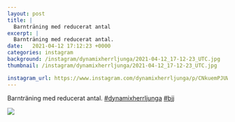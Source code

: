 ```yaml
---
layout: post
title: |
  Barnträning med reducerat antal
excerpt: |
  Barnträning med reducerat antal.  
date:   2021-04-12 17:12:23 +0000
categories: instagram
background: /instagram/dynamixherrljunga/2021-04-12_17-12-23_UTC.jpg
thumbnail: /instagram/dynamixherrljunga/2021-04-12_17-12-23_UTC.jpg

instagram_url: https://www.instagram.com/dynamixherrljunga/p/CNkuemPJUWe
---
```

Barnträning med reducerat antal. [#dynamixherrljunga](https://www.instagram.com/explore/tags/dynamixherrljunga/) [#bjj](https://www.instagram.com/explore/tags/bjj/)



<img src='{{ site.baseurl }}/instagram/dynamixherrljunga/2021-04-12_17-12-23_UTC.jpg' class='img-fluid' />
